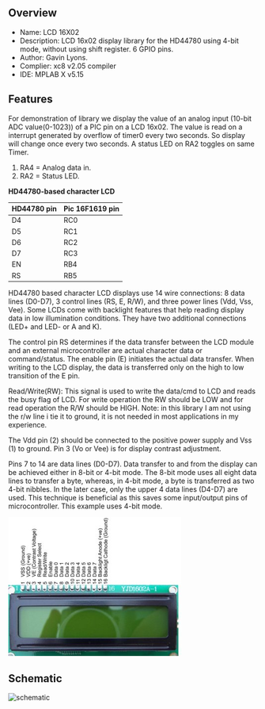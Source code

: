  
Overview
--------------------------------------------
* Name: LCD 16X02
* Description: LCD 16x02 display library for the HD44780 using 4-bit mode,
without using shift register. 6 GPIO pins.
* Author: Gavin Lyons.
* Complier: xc8 v2.05 compiler
* IDE:  MPLAB X v5.15

Features
----------------------

For demonstration of library we display the value of an analog input (10-bit ADC value(0-1023)) of a PIC pin
on a LCD 16x02. The value is read on a interrupt generated by overflow of timer0 every two seconds.
So display will change once every two seconds.
A status LED on RA2 toggles on same Timer.

1. RA4 = Analog data in.
2. RA2 = Status LED.

**HD44780-based character LCD**

| HD44780  pin  | Pic 16F1619 pin |
| ------ | ------ |
| D4 | RC0 |
| D5 | RC1 |
| D6 | RC2 |
| D7 | RC3  |
| EN | RB4 |
| RS | RB5  |



HD44780 based character LCD displays use 14 wire connections: 8 data lines (D0-D7), 3 control lines (RS, E, R/W), and three power lines (Vdd, Vss, Vee). Some LCDs come with backlight features that help reading display data in low illumination conditions. They have two additional connections (LED+ and LED- or A and K).

The control pin RS determines if the data transfer between the LCD module and an external microcontroller are actual character data or command/status. The enable pin (E) initiates the actual data transfer. When writing to the LCD display, the data is transferred only on the high to low transition of the E pin.

Read/Write(RW): This signal is used to write the data/cmd to LCD and reads the busy flag of LCD. For write operation the RW should be LOW and for read operation the R/W should be HIGH. 
Note: in this library I am not using the r/w line i tie it to ground, it is not needed in most applications in my experience.

The Vdd pin (2) should be connected to the positive power supply and Vss (1) to ground. Pin 3 (Vo or Vee) is for display contrast adjustment.

Pins 7 to 14 are data lines (D0-D7). Data transfer to and from the display can be achieved either in 8-bit or 4-bit mode. The 8-bit mode uses all eight data lines to transfer a byte, whereas, in 4-bit mode, a byte is transferred as two 4-bit nibbles. In the later case, only the upper 4 data lines (D4-D7) are used. This technique is beneficial as this saves some input/output pins of microcontroller. This example uses 4-bit mode.

![pinout](https://github.com/gavinlyonsrepo/pic_16F1619_projects/blob/master/images/LCD.jpg)


Schematic
------------------------

![schematic](https://github.com/gavinlyonsrepo/pic_16F1619_projects/blob/master/images/LCD_16X02_4bit_2.png)
